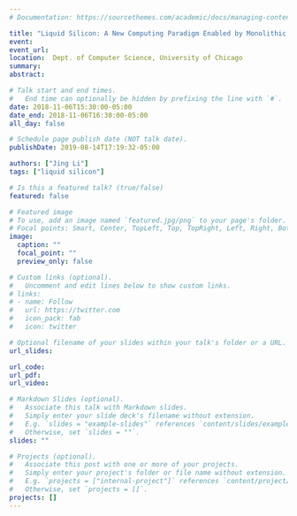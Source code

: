 ```yaml
---
# Documentation: https://sourcethemes.com/academic/docs/managing-content/

title: "Liquid Silicon: A New Computing Paradigm Enabled by Monolithic 3D Cross-point Memory"
event:
event_url:
location:  Dept. of Computer Science, University of Chicago
summary:
abstract:

# Talk start and end times.
#   End time can optionally be hidden by prefixing the line with `#`.
date: 2018-11-06T15:30:00-05:00
date_end: 2018-11-06T16:30:00-05:00
all_day: false

# Schedule page publish date (NOT talk date).
publishDate: 2019-08-14T17:19:32-05:00

authors: ["Jing Li"]
tags: ["liquid silicon"]

# Is this a featured talk? (true/false)
featured: false

# Featured image
# To use, add an image named `featured.jpg/png` to your page's folder. 
# Focal points: Smart, Center, TopLeft, Top, TopRight, Left, Right, BottomLeft, Bottom, BottomRight.
image:
  caption: ""
  focal_point: ""
  preview_only: false

# Custom links (optional).
#   Uncomment and edit lines below to show custom links.
# links:
# - name: Follow
#   url: https://twitter.com
#   icon_pack: fab
#   icon: twitter

# Optional filename of your slides within your talk's folder or a URL.
url_slides:

url_code:
url_pdf:
url_video:

# Markdown Slides (optional).
#   Associate this talk with Markdown slides.
#   Simply enter your slide deck's filename without extension.
#   E.g. `slides = "example-slides"` references `content/slides/example-slides.md`.
#   Otherwise, set `slides = ""`.
slides: ""

# Projects (optional).
#   Associate this post with one or more of your projects.
#   Simply enter your project's folder or file name without extension.
#   E.g. `projects = ["internal-project"]` references `content/project/deep-learning/index.md`.
#   Otherwise, set `projects = []`.
projects: []
---
```

